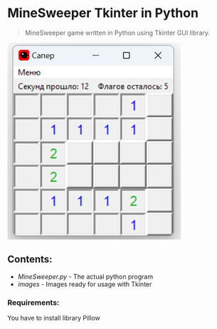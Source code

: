 # MineSweeper Tkinter in Python
> MineSweeper game written in Python using Tkinter GUI library.

![alt text](images/SH_Git.png)

Contents:
----------

- *MineSweeper.py* - The actual python program
- *images* - Images ready for usage with Tkinter
>
### Requirements:
You have to install library Pillow 

